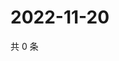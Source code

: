 # 2022-11-20

共 0 条

<!-- BEGIN WEIBO -->
<!-- 最后更新时间 Sun Nov 20 2022 01:13:09 GMT+0800 (China Standard Time) -->

<!-- END WEIBO -->
